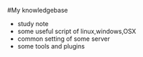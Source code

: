 #My knowledgebase
* study note
* some useful script of linux,windows,OSX
* common setting of some server
* some tools and plugins

